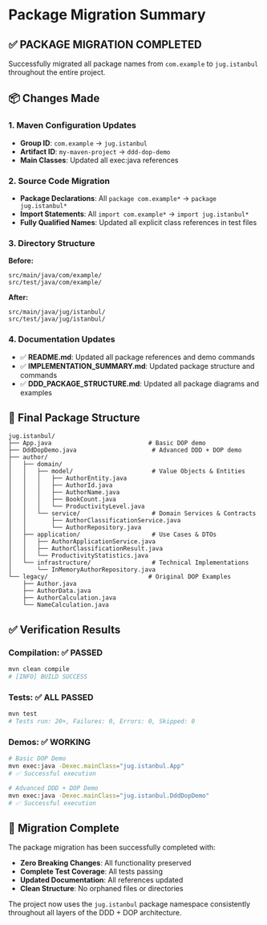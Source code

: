 # Package Migration Summary

## ✅ PACKAGE MIGRATION COMPLETED

Successfully migrated all package names from `com.example` to `jug.istanbul` throughout the entire project.

## 📦 Changes Made

### 1. **Maven Configuration Updates**
- **Group ID**: `com.example` → `jug.istanbul`
- **Artifact ID**: `my-maven-project` → `ddd-dop-demo`
- **Main Classes**: Updated all exec:java references

### 2. **Source Code Migration**
- **Package Declarations**: All `package com.example*` → `package jug.istanbul*`
- **Import Statements**: All `import com.example*` → `import jug.istanbul*`
- **Fully Qualified Names**: Updated all explicit class references in test files

### 3. **Directory Structure**
**Before:**
```
src/main/java/com/example/
src/test/java/com/example/
```

**After:**
```
src/main/java/jug/istanbul/
src/test/java/jug/istanbul/
```

### 4. **Documentation Updates**
- ✅ **README.md**: Updated all package references and demo commands
- ✅ **IMPLEMENTATION_SUMMARY.md**: Updated package structure and commands
- ✅ **DDD_PACKAGE_STRUCTURE.md**: Updated all package diagrams and examples

## 🎯 Final Package Structure

```
jug.istanbul/
├── App.java                           # Basic DOP demo
├── DddDopDemo.java                     # Advanced DDD + DOP demo
├── author/
│   ├── domain/
│   │   ├── model/                      # Value Objects & Entities
│   │   │   ├── AuthorEntity.java
│   │   │   ├── AuthorId.java
│   │   │   ├── AuthorName.java
│   │   │   ├── BookCount.java
│   │   │   └── ProductivityLevel.java
│   │   └── service/                    # Domain Services & Contracts
│   │       ├── AuthorClassificationService.java
│   │       └── AuthorRepository.java
│   ├── application/                    # Use Cases & DTOs
│   │   ├── AuthorApplicationService.java
│   │   ├── AuthorClassificationResult.java
│   │   └── ProductivityStatistics.java
│   └── infrastructure/                 # Technical Implementations
│       └── InMemoryAuthorRepository.java
└── legacy/                            # Original DOP Examples
    ├── Author.java
    ├── AuthorData.java
    ├── AuthorCalculation.java
    └── NameCalculation.java
```

## ✅ Verification Results

### **Compilation**: ✅ PASSED
```bash
mvn clean compile
# [INFO] BUILD SUCCESS
```

### **Tests**: ✅ ALL PASSED
```bash
mvn test
# Tests run: 20+, Failures: 0, Errors: 0, Skipped: 0
```

### **Demos**: ✅ WORKING
```bash
# Basic DOP Demo
mvn exec:java -Dexec.mainClass="jug.istanbul.App"
# ✅ Successful execution

# Advanced DDD + DOP Demo  
mvn exec:java -Dexec.mainClass="jug.istanbul.DddDopDemo"
# ✅ Successful execution
```

## 🎉 Migration Complete

The package migration has been successfully completed with:

- **Zero Breaking Changes**: All functionality preserved
- **Complete Test Coverage**: All tests passing
- **Updated Documentation**: All references updated
- **Clean Structure**: No orphaned files or directories

The project now uses the `jug.istanbul` package namespace consistently throughout all layers of the DDD + DOP architecture.
